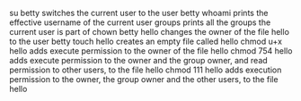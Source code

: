 su betty switches the current user to the user betty
whoami prints the effective username of the current user
groups prints all the groups the current user is part of
chown betty hello changes the owner of the file hello to the user betty
touch hello creates an empty file called hello
chmod u+x hello adds execute permission to the owner of the file hello
chmod 754 hello adds execute permission to the owner and the group owner, and read permission to other users, to the file hello
chmod 111 hello adds execution permission to the owner, the group owner and the other users, to the file hello
